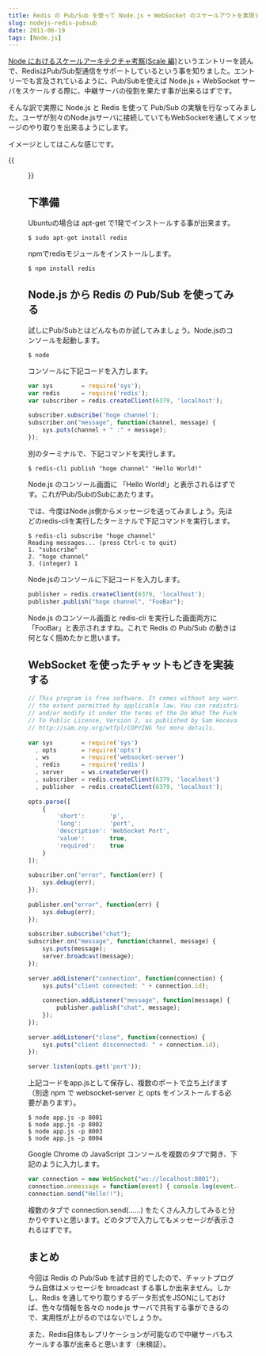 ```yaml
---
title: Redis の Pub/Sub を使って Node.js + WebSocket のスケールアウトを実現する方法
slug: nodejs-redis-pubsub
date: 2011-06-19
tags: [Node.js]
---
```


[Node におけるスケールアーキテクチャ考察(Scale 編)](http://d.hatena.ne.jp/Jxck/20110618/1308378963)というエントリーを読んで、RedisはPub/Sub型通信をサポートしているという事を知りました。エントリーでも言及されているように、Pub/Subを使えば Node.js + WebSocket サーバをスケールする際に、中継サーバの役割を果たす事が出来るはずです。

そんな訳で実際に Node.js と Redis を使って Pub/Sub の実験を行なってみました。ユーザが別々のNode.jsサーバに接続していてもWebSocketを通してメッセージのやり取りを出来るようにします。

イメージとしてはこんな感じです。

{{<figure src="/media/2011-06-19-nodejs-redis-pubsub/node_redis.png">}}

## 下準備

Ubuntuの場合は apt-get で1発でインストールする事が出来ます。

```
$ sudo apt-get install redis
```

npmでredisモジュールをインストールします。

```
$ npm install redis
```

## Node.js から Redis の Pub/Sub を使ってみる

試しにPub/Subとはどんなものか試してみましょう。Node.jsのコンソールを起動します。

```
$ node
```

コンソールに下記コードを入力します。

```javascript
var sys        = require('sys');
var redis      = require('redis');
var subscriber = redis.createClient(6379, 'localhost');
 
subscriber.subscribe('hoge channel');
subscriber.on("message", function(channel, message) {
    sys.puts(channel + " :" + message);
});
```

別のターミナルで、下記コマンドを実行します。

```
$ redis-cli publish "hoge channel" "Hello World!"
```

Node.js のコンソール画面に 「Hello World!」と表示されるはずです。これがPub/SubのSubにあたります。

では、今度はNode.js側からメッセージを送ってみましょう。先ほどのredis-cliを実行したターミナルで下記コマンドを実行します。

```
$ redis-cli subscribe "hoge channel"
Reading messages... (press Ctrl-c to quit)
1. "subscribe"
2. "hoge channel"
3. (integer) 1
```

Node.jsのコンソールに下記コードを入力します。

```javascript
publisher = redis.createClient(6379, 'localhost');
publisher.publish("hoge channel", "FooBar");
```

Node.js のコンソール画面と redis-cli を実行した画面両方に「FooBar」と表示されますね。これで Redis の Pub/Sub の動きは何となく掴めたかと思います。

## WebSocket を使ったチャットもどきを実装する

```javascript
// This program is free software. It comes without any warranty, to
// the extent permitted by applicable law. You can redistribute it
// and/or modify it under the terms of the Do What The Fuck You Want
// To Public License, Version 2, as published by Sam Hocevar. See
// http://sam.zoy.org/wtfpl/COPYING for more details.
 
var sys        = require('sys')
  , opts       = require('opts')
  , ws         = require('websocket-server')
  , redis      = require('redis')
  , server     = ws.createServer()
  , subscriber = redis.createClient(6379, 'localhost')
  , publisher  = redis.createClient(6379, 'localhost');
 
opts.parse([
    {
        'short':       'p',
        'long':        'port',
        'description': 'WebSocket Port',
        'value':       true,
        'required':    true
    }
]);
 
subscriber.on("error", function(err) {
    sys.debug(err);
});
 
publisher.on("error", function(err) {
    sys.debug(err);
});
 
subscriber.subscribe("chat");
subscriber.on("message", function(channel, message) {
    sys.puts(message);
    server.broadcast(message);
});
 
server.addListener("connection", function(connection) {
    sys.puts("client connected: " + connection.id);
 
    connection.addListener("message", function(message) {
        publisher.publish("chat", message);
    });
});
 
server.addListener("close", function(connection) {
    sys.puts("client disconnected: " + connection.id);
});
 
server.listen(opts.get('port'));
```

上記コードをapp.jsとして保存し、複数のポートで立ち上げます（別途 npm で websocket-server と opts をインストールする必要があります）。

```
$ node app.js -p 8001
$ node app.js -p 8002
$ node app.js -p 8003
$ node app.js -p 8004
```

Google Chrome の JavaScript コンソールを複数のタブで開き、下記のように入力します。

```javascript
var connection = new WebSocket("ws://localhost:8001");
connection.onmessage = function(event) { console.log(event.data) }
connection.send("Hello!!");
```

複数のタブで connection.send(……) をたくさん入力してみると分かりやすいと思います。どのタブで入力してもメッセージが表示されるはずです。

## まとめ

今回は Redis の Pub/Sub を試す目的でしたので、チャットプログラム自体はメッセージを broadcast する事しか出来ません。しかし、Redis を通してやり取りするデータ形式をJSONにしておけば、色々な情報を各々の node.js サーバで共有する事ができるので、実用性が上がるのではないでしょうか。

また、Redis自体もレプリケーションが可能なので中継サーバもスケールする事が出来ると思います（未検証）。
